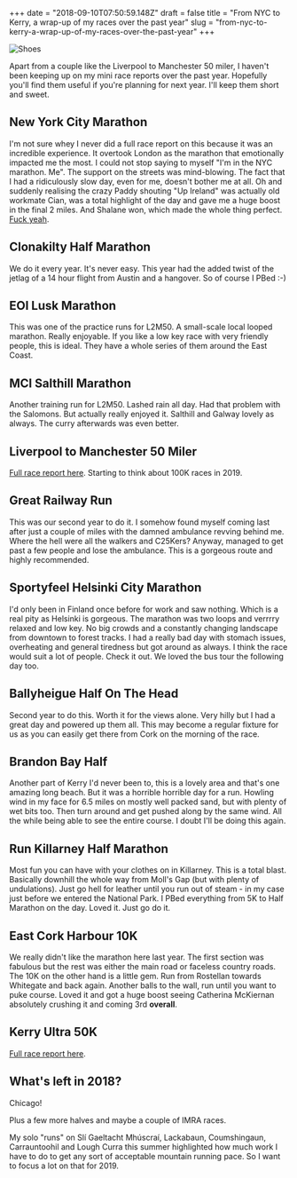 +++
date = "2018-09-10T07:50:59.148Z"
draft = false
title = "From NYC to Kerry, a wrap-up of my races over the past year"
slug = "from-nyc-to-kerry-a-wrap-up-of-my-races-over-the-past-year"
+++

![Shoes](/images/2018/09/20180821_121150.jpg)

Apart from a couple like the Liverpool to Manchester 50 miler, I haven't been keeping up on my mini race reports over the past year. Hopefully you'll find them useful if you're planning for next year. I'll keep them short and sweet.

## New York City Marathon

I'm not sure whey I never did a full race report on this because it was an incredible experience. It overtook London as the marathon that emotionally impacted me the most. I could not stop saying to myself "I'm in the NYC marathon. Me". The support on the streets was mind-blowing. The fact that I had a ridiculously slow day, even for me, doesn't bother me at all. Oh and suddenly realising the crazy Paddy shouting "Up Ireland" was actually old workmate Cian, was a total highlight of the day and gave me a huge boost in the final 2 miles. And Shalane won, which made the whole thing perfect. [Fuck yeah](https://www.youtube.com/watch?v=zo63CWP0YgE).

## Clonakilty Half Marathon

We do it every year. It's never easy. This year had the added twist of the jetlag of a 14 hour flight from Austin and a hangover. So of course I PBed :-)

## EOI Lusk Marathon

This was one of the practice runs for L2M50. A small-scale local looped marathon. Really enjoyable. If you like a low key race with very friendly people, this is ideal. They have a whole series of them around the East Coast.

## MCI Salthill Marathon

Another training run for L2M50. Lashed rain all day. Had that problem with the Salomons. But actually really enjoyed it. Salthill and Galway lovely as always. The curry afterwards was even better.

## Liverpool to Manchester 50 Miler

[Full race report here](https://conoroneill.com/2018/04/08/from-liverpool-to-manchester-conor-does-50-before-50/). Starting to think about 100K races in 2019.

## Great Railway Run

This was our second year to do it. I somehow found myself coming last after just a couple of miles with the damned ambulance revving behind me. Where the hell were all the walkers and C25Kers? Anyway, managed to get past a few people and lose the ambulance. This is a gorgeous route and highly recommended.

## Sportyfeel Helsinki City Marathon

I'd only been in Finland once before for work and saw nothing. Which is a real pity as Helsinki is gorgeous. The marathon was two loops and verrrry relaxed and low key. No big crowds and a constantly changing landscape from downtown to forest tracks. I had a really bad day with stomach issues, overheating and general tiredness but got around as always. I think the race would suit a lot of people. Check it out. We loved the bus tour the following day too.

## Ballyheigue Half On The Head

Second year to do this. Worth it for the views alone. Very hilly but I had a great day and powered up them all. This may become a regular fixture for us as you can easily get there from Cork on the morning of the race.

## Brandon Bay Half

Another part of Kerry I'd never been to, this is a lovely area and that's one amazing long beach. But it was a horrible horrible day for a run. Howling wind in my face for 6.5 miles on mostly well packed sand, but with plenty of wet bits too. Then turn around and get pushed along by the same wind. All the while being able to see the entire course. I doubt I'll be doing this again.

## Run Killarney Half Marathon

Most fun you can have with your clothes on in Killarney. This is a total blast. Basically downhill the whole way from Moll's Gap (but with plenty of undulations). Just go hell for leather until you run out of steam - in my case just before we entered the National Park. I PBed everything from 5K to Half Marathon on the day. Loved it. Just go do it.

## East Cork Harbour 10K

We really didn't like the marathon here last year. The first section was fabulous but the rest was either the main road or faceless country roads. The 10K on the other hand is a little gem. Run from Rostellan towards Whitegate and back again. Another balls to the wall, run until you want to puke course. Loved it and got a huge boost seeing Catherina McKiernan absolutely crushing it and coming 3rd **overall**.

## Kerry Ultra 50K

[Full race report here](https://conoroneill.com/2018/09/02/the-kerry-ultra-50k-go-on-sign-up-for-2019/).

## What's left in 2018?

Chicago!

Plus a few more halves and maybe a couple of IMRA races.

My solo "runs" on Slí Gaeltacht Mhúscraí, Lackabaun, Coumshingaun, Carrauntoohil and Lough Curra this summer highlighted how much work I have to do to get any sort of acceptable mountain running pace. So I want to focus a lot on that for 2019.
